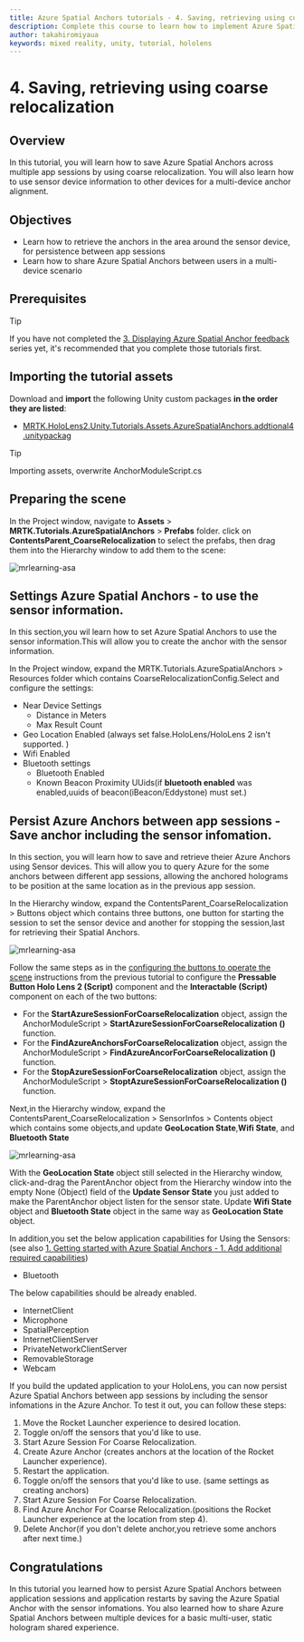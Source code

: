 ```yaml
---
title: Azure Spatial Anchors tutorials - 4. Saving, retrieving using coarse relocalization
description: Complete this course to learn how to implement Azure Spatial Anchors within a mixed reality application.
author: takahiromiyaua
keywords: mixed reality, unity, tutorial, hololens
---
```


# 4. Saving, retrieving using coarse relocalization

## Overview

In this tutorial, you will learn how to save Azure Spatial Anchors across multiple app sessions by using coarse relocalization. You will also learn how to use sensor device information to other devices for a multi-device anchor alignment.

## Objectives

* Learn how to retrieve the anchors in the area around the sensor device, for persistence between app sessions
* Learn how to share Azure Spatial Anchors between users in a multi-device scenario

## Prerequisites

>[!TIP]
>If you have not completed the [3. Displaying Azure Spatial Anchor feedback](https://docs.microsoft.com/en-US/windows/mixed-reality/mrlearning-asa-ch3) series yet, it's recommended that you complete those tutorials first.

## Importing the tutorial assets

Download and **import** the following Unity custom packages **in the order they are listed**:

* [MRTK.HoloLens2.Unity.Tutorials.Assets.AzureSpatialAnchors.addtional4.unitypackag](./MRTK.HoloLens2.Unity.Tutorials.Assets.AzureSpatialAnchors.addtional4.unitypackag)

> [!TIP]
> Importing assets, overwrite AnchorModuleScript.cs

## Preparing the scene

In the Project window, navigate to **Assets** > **MRTK.Tutorials.AzureSpatialAnchors** > **Prefabs** folder. click on **ContentsParent_CoarseRelocalization** to select the prefabs, then drag them into the Hierarchy window to add them to the scene:

![mrlearning-asa](images/mrlearning-asa/tutorial2-section4-step1-1.png)

## Settings Azure Spatial Anchors - to use the sensor information.

In this section,you wil learn how to set Azure Spatial Anchors to use the sensor information.This will allow you to create the anchor with the sensor information.

In the Project window, expand the MRTK.Tutorials.AzureSpatialAnchors > Resources folder which contains CoarseRelocalizationConfig.Select and configure the settings:

* Near Device Settings
  * Distance in Meters
  * Max Result Count
* Geo Location Enabled (always set false.HoloLens/HoloLens 2 isn't supported. )
* Wifi Enabled
* Bluetooth settings
  * Bluetooth Enabled
  * Known Beacon Proximity UUids(if **bluetooth enabled** was enabled,uuids of beacon(iBeacon/Eddystone) must set.)  

## Persist Azure Anchors between app sessions - Save anchor including the sensor infomation.

In this section, you will learn how to save and retrieve theier Azure Anchors using Sensor devices. This will allow you to query Azure for the some anchors between different app sessions, allowing the anchored holograms to be position at the same location as in the previous app session.

In the Hierarchy window, expand the ContentsParent_CoarseRelocalization > Buttons object which contains three buttons, one button for starting the session to set the sensor device and another for stopping the session,last for retrieving their Spatial Anchors.

![mrlearning-asa](images/mrlearning-asa/tutorial2-section4-step1-1.png)

Follow the same steps as in the [configuring the buttons to operate the scene](mrlearning-asa-ch1.md#configuring-the-buttons-to-operate-the-scene) instructions from the previous tutorial to configure the **Pressable Button Holo Lens 2 (Script)** component and the **Interactable (Script)** component on each of the two buttons:

* For the **StartAzureSessionForCoarseRelocalization** object, assign the AnchorModuleScript > **StartAzureSessionForCoarseRelocalization ()** function.
* For the **FindAzureAnchorsForCoarseRelocalization** object, assign the AnchorModuleScript > **FindAzureAncorForCoarseRelocalization ()** function.
* For the **StopAzureSessionForCoarseRelocalization** object, assign the AnchorModuleScript > **StoptAzureSessionForCoarseRelocalization ()** function.

Next,in the Hierarchy window, expand the ContentsParent_CoarseRelocalization > SensorInfos > Contents object which contains some objects,and update **GeoLocation State**,**Wifi State**, and **Bluetooth State**

![mrlearning-asa](images/mrlearning-asa/tutorial2-section4-step1-2.png)

With the **GeoLocation State** object still selected in the Hierarchy window, click-and-drag the ParentAnchor object from the Hierarchy window into the empty None (Object) field of the **Update Sensor State** you just added to make the ParentAnchor object listen for the sensor state.
Update **Wifi State** object and **Bluetooth State** object in the same way as **GeoLocation State** object.

In addition,you set the below application capabilities for Using the Sensors:
(see also [1. Getting started with Azure Spatial Anchors - 1. Add additional required capabilities](https://docs.microsoft.com/en-US/windows/mixed-reality/mrlearning-asa-ch1#1-add-additional-required-capabilities))

* Bluetooth

The below capabilities should be already enabled.

* InternetClient
* Microphone
* SpatialPerception
* InternetClientServer
* PrivateNetworkClientServer
* RemovableStorage
* Webcam

If you build the updated application to your HoloLens, you can now persist Azure Spatial Anchors between app sessions by including the sensor infomations in the Azure Anchor. To test it out, you can follow these steps:

1. Move the Rocket Launcher experience to desired location.
2. Toggle on/off the sensors that you'd like to use.
3. Start Azure Session For Coarse Relocalization.
4. Create Azure Anchor (creates anchors at the location of the Rocket Launcher experience).
5. Restart the application.
6. Toggle on/off the sensors that you'd like to use. (same settings as creating anchors)
7. Start Azure Session For Coarse Relocalization.
8. Find Azure Anchor For Coarse Relocalization.(positions the Rocket Launcher experience at the location from step 4).
9. Delete Anchor(if you don't delete anchor,you retrieve some anchors after next time.)


## Congratulations

In this tutorial you learned how to persist Azure Spatial Anchors between application sessions and application restarts by saving the Azure Spatial Anchor with the sensor infomations. You also learned how to share Azure Spatial Anchors between multiple devices for a basic multi-user, static hologram shared experience.
